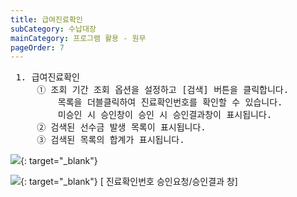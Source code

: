 ```yaml
---
title: 급여진료확인
subCategory: 수납대장
mainCategory: 프로그램 활용 - 원무
pageOrder: 7
---
```


<pre>
 <t2><bold>1. 급여진료확인</bold></t2>
     ① 조회 기간 조회 옵션을 설정하고 [검색] 버튼을 클릭합니다.
         목록을 더블클릭하여 진료확인번호를 확인할 수 있습니다.
         미승인 시 승인창이 승인 시 승인결과창이 표시됩니다.
     ② 검색된 선수금 발생 목록이 표시됩니다.
     ③ 검색된 목록의 합계가 표시됩니다.
</pre>

[![](/images/{{page.url}}_1.png)](/images/{{page.url}}_1.png){: target="_blank"}

[![](/images/{{page.url}}_2.png)](/images/{{page.url}}_2.png){: target="_blank"}
[ 진료확인번호 승인요청/승인결과 창]